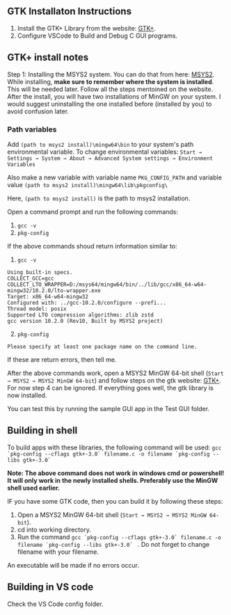 ## GTK Installaton Instructions

1. Install the GTK+ Library from the website: [GTK+](https://www.gtk.org/docs/installations/windows/#using-gtk-from-msys2-packages).
2. Configure VSCode to Build and Debug C GUI programs.


## GTK+ install notes

Step 1: Installing the MSYS2 system. You can do that from here: [MSYS2](https://www.msys2.org/). While installing, **make sure to remember where the system is installed**. This will be needed later.
Follow all the steps mentoined on the website. After the install, you will have two installations of MinGW on your system. I would suggest uninstalling the one installed before (installed by you) to avoid confusion later.


### Path variables
Add `(path to msys2 install)\mingw64\bin` to your system's path environmental variable. To change environmental variables: `Start → Settings → System → About → Advanced System settings → Environment Variables`

Also make a new variable with variable name `PKG_CONFIG_PATH` and variable value `(path to msys2 install)\mingw64\lib\pkgconfig\`

Here, `(path to msys2 install)` is the path to msys2 installation.

Open a command prompt and run the following commands:

1. `gcc -v`
2. `pkg-config`

If the above commands shoud return information similar to:

1. `gcc -v`
```
Using built-in specs.
COLLECT_GCC=gcc
COLLECT_LTO_WRAPPER=D:/msys64/mingw64/bin/../lib/gcc/x86_64-w64-mingw32/10.2.0/lto-wrapper.exe
Target: x86_64-w64-mingw32
Configured with: ../gcc-10.2.0/configure --prefi...
Thread model: posix
Supported LTO compression algorithms: zlib zstd
gcc version 10.2.0 (Rev10, Built by MSYS2 project)
```
2. `pkg-config`
```
Please specify at least one package name on the command line.
```

If these are return errors, then tell me.

After the above commands work, open a MSYS2 MinGW 64-bit shell (`Start → MSYS2 → MSYS2 MinGW 64-bit`) and follow steps on the gtk website: [GTK+](https://www.gtk.org/docs/installations/windows/#using-gtk-from-msys2-packages). For now step 4 can be ignored. If everything goes well, the gtk library is now installed. 

You can test this by running the sample GUI app in the Test GUI folder.

## Building in shell

To build apps with these libraries, the following command will be used: ```gcc `pkg-config --cflags gtk+-3.0` filename.c -o filename `pkg-config --libs gtk+-3.0` ```

**Note: The above command does not work in windows cmd or powershell! It will only work in the newly installed shells. Preferably use the MinGW shell used earlier.**

IF you have some GTK code, then you can build it by following these steps:

1. Open a MSYS2 MinGW 64-bit shell (`Start → MSYS2 → MSYS2 MinGW 64-bit`).
2. cd into working directory.
3. Run the command ```gcc `pkg-config --cflags gtk+-3.0` filename.c -o filename `pkg-config --libs gtk+-3.0` ``` . Do not forget to change filename with your filename.

An executable will be made if no errors occur.

## Building in VS code
Check the VS Code config folder.
